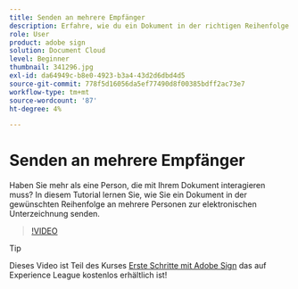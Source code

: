 ```yaml
---
title: Senden an mehrere Empfänger
description: Erfahre, wie du ein Dokument in der richtigen Reihenfolge zur Unterzeichnung an mehrere Empfänger senden kannst.
role: User
product: adobe sign
solution: Document Cloud
level: Beginner
thumbnail: 341296.jpg
exl-id: da64949c-b8e0-4923-b3a4-43d2d6dbd4d5
source-git-commit: 778f5d16056da5ef77490d8f00385bdff2ac73e7
workflow-type: tm+mt
source-wordcount: '87'
ht-degree: 4%

---
```


# Senden an mehrere Empfänger

Haben Sie mehr als eine Person, die mit Ihrem Dokument interagieren muss? In diesem Tutorial lernen Sie, wie Sie ein Dokument in der gewünschten Reihenfolge an mehrere Personen zur elektronischen Unterzeichnung senden.

>[!VIDEO](https://video.tv.adobe.com/v/341296?hidetitle=true)

>[!TIP]
>
>Dieses Video ist Teil des Kurses [Erste Schritte mit Adobe Sign](https://experienceleague.adobe.com/?recommended=Sign-U-1-2020.1) das auf Experience League kostenlos erhältlich ist!
